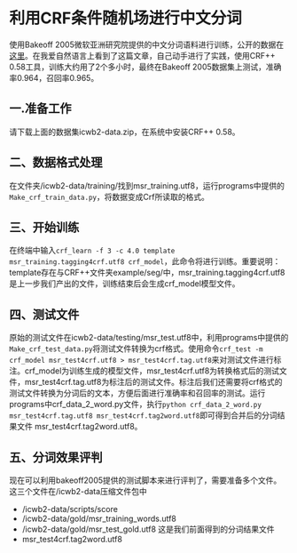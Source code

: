 # 利用CRF条件随机场进行中文分词
使用Bakeoff 2005微软亚洲研究院提供的中文分词语料进行训练，公开的数据在[这里](http://sighan.cs.uchicago.edu/bakeoff2005/)。在我爱自然语言上看到了这篇文章，自己动手进行了实践，使用CRF++ 0.58工具，训练大约用了2个多小时，最终在Bakeoff 2005数据集上测试，准确率0.964，召回率0.965。 
## 一.准备工作 
请下载上面的数据集icwb2-data.zip，在系统中安装CRF++ 0.58。
## 二、数据格式处理
在文件夹/icwb2-data/training/找到msr_training.utf8，运行programs中提供的```Make_crf_train_data.py```，将数据变成Crf所读取的格式。
## 三、开始训练
在终端中输入```crf_learn -f 3 -c 4.0 template msr_training.tagging4crf.utf8 crf_model```，此命令将进行训练。重要说明：template存在与CRF++文件夹example/seg/中，msr_training.tagging4crf.utf8是上一步我们产出的文件，训练结束后会生成crf_model模型文件。
## 四、测试文件
原始的测试文件在icwb2-data/testing/msr_test.utf8中，利用programs中提供的```Make_crf_test_data.py```将测试文件转换为crf格式。使用命令```crf_test -m crf_model msr_test4crf.utf8 > msr_test4crf.tag.utf8```来对测试文件进行标注。crf_model为训练生成的模型文件，msr_test4crf.utf8为转换格式后的测试文件，msr_test4crf.tag.utf8为标注后的测试文件。标注后我们还需要将crf格式的测试文件转换为分词后的文本，方便后面进行准确率和召回率的测试。运行programs中crf_data_2_word.py文件，执行```python crf_data_2_word.py msr_test4crf.tag.utf8 msr_test4crf.tag2word.utf8```即可得到合并后的分词结果文件 msr_test4crf.tag2word.utf8。
## 五、分词效果评判
现在可以利用bakeoff2005提供的测试脚本来进行评判了，需要准备多个文件。 
这三个文件在/icwb2-data压缩文件包中
* /icwb2-data/scripts/score 
* /icwb2-data/gold/msr_training_words.utf8
* /icwb2-data/gold/msr_test_gold.utf8
这是我们前面得到的分词结果文件
* msr_test4crf.tag2word.utf8
